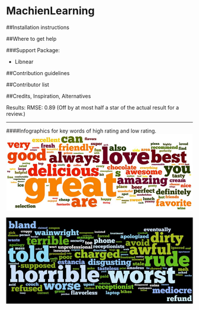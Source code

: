 MachienLearning
===============

##Installation instructions 

##Where to get help

###Support Package:
- Libnear

##Contribution guidelines

##Contributor list

##Credits, Inspiration, Alternatives

Results:
RMSE: 0.89
(Off by at most half a star of the actual result for a review.)

- - - -
####Infographics for key words of high rating and low rating.
![picture alt](https://raw.githubusercontent.com/hangfei/MachienLearning/master/Infograph_good.jpg "Title is optional")

![picture alt](https://raw.githubusercontent.com/hangfei/MachienLearning/master/Infograph_bad.jpg "Title is optional")
